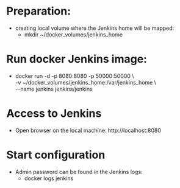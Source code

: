 # Preparation:
- creating local volume where the Jenkins home will be mapped:
	- mkdir ~/docker_volumes/jenkins_home

# Run docker Jenkins image:
- docker run -d -p 8080:8080 -p 50000:50000 \\ \
  -v ~/docker_volumes/jenkins_home:/var/jenkins_home \\ \
  --name jenkins jenkins/jenkins

# Access to Jenkins
- Open browser on the local machine: http://localhost:8080

# Start configuration
- Admin password can be found in the Jenkins logs:
	- docker logs jenkins 
